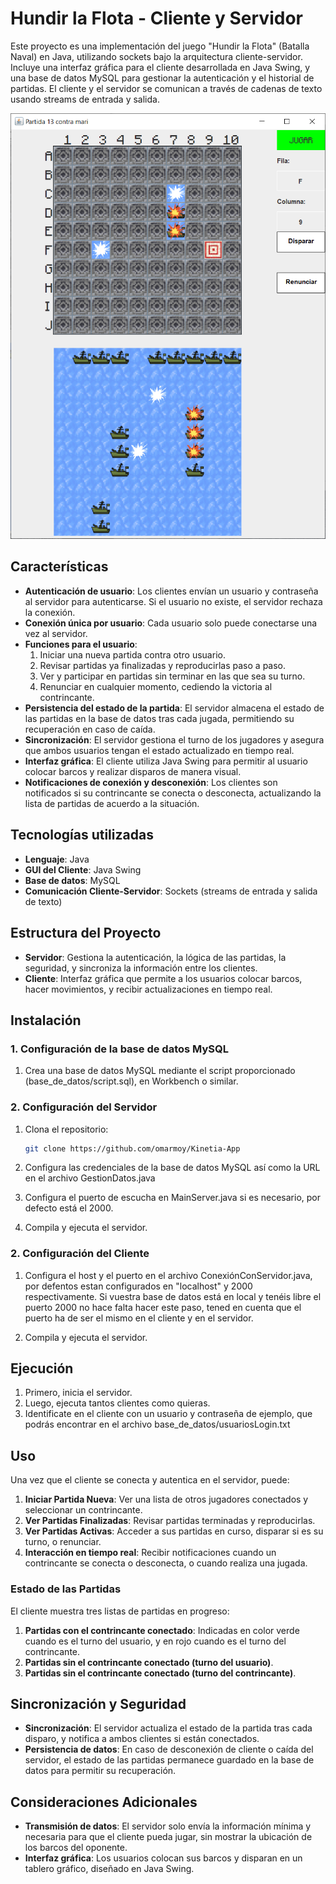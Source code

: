# Hundir la Flota - Cliente y Servidor

Este proyecto es una implementación del juego "Hundir la Flota" (Batalla Naval) en Java, utilizando sockets bajo la arquitectura cliente-servidor. Incluye una interfaz gráfica para el cliente desarrollada en Java Swing, y una base de datos MySQL para gestionar la autenticación y el historial de partidas. El cliente y el servidor se comunican a través de cadenas de texto usando streams de entrada y salida.

![imagen_del_juego](imagenes_app/partida.PNG)

## Características

- **Autenticación de usuario**: Los clientes envían un usuario y contraseña al servidor para autenticarse. Si el usuario no existe, el servidor rechaza la conexión.
- **Conexión única por usuario**: Cada usuario solo puede conectarse una vez al servidor.
- **Funciones para el usuario**:
  1. Iniciar una nueva partida contra otro usuario.
  2. Revisar partidas ya finalizadas y reproducirlas paso a paso.
  3. Ver y participar en partidas sin terminar en las que sea su turno.
  4. Renunciar en cualquier momento, cediendo la victoria al contrincante.
- **Persistencia del estado de la partida**: El servidor almacena el estado de las partidas en la base de datos tras cada jugada, permitiendo su recuperación en caso de caída.
- **Sincronización**: El servidor gestiona el turno de los jugadores y asegura que ambos usuarios tengan el estado actualizado en tiempo real.
- **Interfaz gráfica**: El cliente utiliza Java Swing para permitir al usuario colocar barcos y realizar disparos de manera visual.
- **Notificaciones de conexión y desconexión**: Los clientes son notificados si su contrincante se conecta o desconecta, actualizando la lista de partidas de acuerdo a la situación.

## Tecnologías utilizadas

- **Lenguaje**: Java
- **GUI del Cliente**: Java Swing
- **Base de datos**: MySQL
- **Comunicación Cliente-Servidor**: Sockets (streams de entrada y salida de texto)

## Estructura del Proyecto

- **Servidor**: Gestiona la autenticación, la lógica de las partidas, la seguridad, y sincroniza la información entre los clientes.
- **Cliente**: Interfaz gráfica que permite a los usuarios colocar barcos, hacer movimientos, y recibir actualizaciones en tiempo real.

## Instalación

### 1. Configuración de la base de datos MySQL

1. Crea una base de datos MySQL mediante el script proporcionado (base_de_datos/script.sql), en Workbench o similar.

### 2. Configuración del Servidor

1. Clona el repositorio:
   ```bash
   git clone https://github.com/omarmoy/Kinetia-App
   ```

2. Configura las credenciales de la base de datos MySQL así como la URL en el archivo GestionDatos.java
   
3. Configura el puerto de escucha en MainServer.java si es necesario, por defecto está el 2000. 

7. Compila y ejecuta el servidor.

### 2. Configuración del Cliente

1. Configura el host y el puerto en el archivo ConexiónConServidor.java, por defentos estan configurados en "localhost" y 2000 respectivamente. Si vuestra base de datos está en local y tenéis libre el puerto 2000 no hace falta hacer este paso, tened en cuenta que el puerto ha de ser el mismo en el cliente y en el servidor. 

2. Compila y ejecuta el servidor.

## Ejecución

1. Primero, inicia el servidor.
2. Luego, ejecuta tantos clientes como quieras.
3. Identificate en el cliente con un usuario y contraseña de ejemplo, que podrás encontrar en el archivo base_de_datos/usuariosLogin.txt

## Uso

Una vez que el cliente se conecta y autentica en el servidor, puede:

1. **Iniciar Partida Nueva**: Ver una lista de otros jugadores conectados y seleccionar un contrincante.
2. **Ver Partidas Finalizadas**: Revisar partidas terminadas y reproducirlas.
3. **Ver Partidas Activas**: Acceder a sus partidas en curso, disparar si es su turno, o renunciar.
4. **Interacción en tiempo real**: Recibir notificaciones cuando un contrincante se conecta o desconecta, o cuando realiza una jugada.

### Estado de las Partidas

El cliente muestra tres listas de partidas en progreso:

1. **Partidas con el contrincante conectado**: Indicadas en color verde cuando es el turno del usuario, y en rojo cuando es el turno del contrincante.
2. **Partidas sin el contrincante conectado (turno del usuario)**.
3. **Partidas sin el contrincante conectado (turno del contrincante)**.

## Sincronización y Seguridad

- **Sincronización**: El servidor actualiza el estado de la partida tras cada disparo, y notifica a ambos clientes si están conectados.
- **Persistencia de datos**: En caso de desconexión de cliente o caída del servidor, el estado de las partidas permanece guardado en la base de datos para permitir su recuperación.

## Consideraciones Adicionales

- **Transmisión de datos**: El servidor solo envía la información mínima y necesaria para que el cliente pueda jugar, sin mostrar la ubicación de los barcos del oponente.
- **Interfaz gráfica**: Los usuarios colocan sus barcos y disparan en un tablero gráfico, diseñado en Java Swing.

